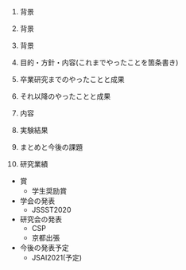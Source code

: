 1. 背景

2. 背景
3. 背景
4. 目的・方針・内容(これまでやったことを箇条書き)
5. 卒業研究までのやったことと成果
6. それ以降のやったことと成果
7. 内容
8. 実験結果
9. まとめと今後の課題
10. 研究業績
- 賞
  - 学生奨励賞
- 学会の発表
  - JSSST2020
- 研究会の発表
  - CSP
  - 京都出張
- 今後の発表予定
  - JSAI2021(予定)
